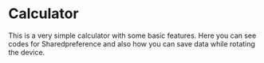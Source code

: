 # Calculator

This is a very simple calculator with some basic features. Here you can see codes for Sharedpreference and also how you can save data while
rotating the device.
